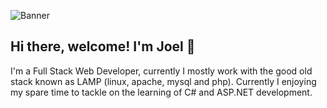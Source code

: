 ![Banner](https://giphy.com/gifs/Smolverse-smol-smolverse-swol-JqmupuTVZYaQX5s094)

## Hi there, welcome! I'm Joel 👋

 I'm a Full Stack Web Developer, currently I mostly work with the good old stack known as LAMP (linux, apache, mysql and php).
 Currently I enjoying my spare time to tackle on the learning of C# and ASP.NET development.

 
